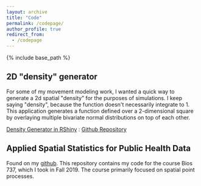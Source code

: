```yaml
---
layout: archive
title: "Code"
permalink: /codepage/
author_profile: true
redirect_from:
  - /codepage
---
```


{% include base_path %}

2D "density" generator
------
For some of my movement modeling work, I wanted a quick way to generate a 2d spatial "density" for the purposes of simulations. I keep saying "density", because the function doesn't necessarily integrate to 1. This application generates a function defined over a 2-dimensional square by overlaying multiple bivariate normal distributions on top of each other.

[Density Generator in RShiny](hbwaddel.shinyapps.io/GenerateDensity) : 
[Github Repository](https://github.com/hbwddl/spatial-density-generator)

Applied Spatial Statistics for Public Health Data
------
Found on my [github](https://github.com/hbwddl/Bios-737-Applied-Spatial-2019). This repository contains my code for the course Bios 737, which I took in Fall 2019. The course primarily focused on spatial point processes.
